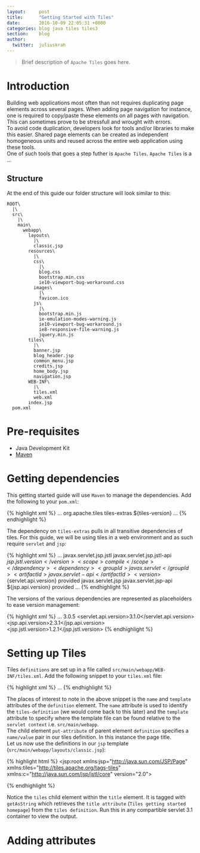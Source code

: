 ```yaml
---
layout:     post
title:      "Getting Started with Tiles"
date:       2016-10-09 22:05:31 +0000
categories: blog java tiles tiles3
section:    blog
author:
  twitter:  juliuskrah
---
```

> Brief description of `Apache Tiles` goes here.

# Introduction
Building web applications most often than not requires duplicating page elements across several pages. When adding page navigation
for instance, one is required to copy/paste these elements on all pages with navigation. This can sometimes prove to be stressfull
and wrought with errors.  
To avoid code duplication, developers look for tools and/or libraries to make this easier. Shared page elements can be created as
independent homogeneous units and reused across the entire web application using these tools.  
One of such tools that goes a step futher is `Apache Tiles`. `Apache Tiles` is a ...

## Structure
At the end of this guide our folder structure will look similar to this:

```
ROOT\
  |\
  src\
    |\
    main\
      webapp\
        layouts\
          |\
          classic.jsp
        resources\
          |\
          css\
            |\
            blog.css
            bootstrap.min.css
            ie10-viewport-bug-workaround.css
          images\
            |\
            favicon.ico
          js\
            |\
            bootstrap.min.js
            ie-emulation-modes-warning.js
            ie10-viewport-bug-workaround.js
            ie8-responsive-file-warning.js
            jquery.min.js
        tiles\
          |\
          banner.jsp
          blog_header.jsp
          common_menu.jsp
          credits.jsp
          home_body.jsp
          navigation.jsp
        WEB-INF\
          |\
          tiles.xml
          web.xml
        index.jsp
  pom.xml
```


# Pre-requisites
- Java Development Kit  
- [Maven][]

# Getting dependencies
This getting started guide will use `Maven` to manage the dependencies. Add the following to your `pom.xml`:

{% highlight xml %}
<dependencies>
  ...
  <dependency>
    <groupId>org.apache.tiles</groupId>
    <artifactId>tiles-extras</artifactId>
    <version>${tiles-version}</version>
  </dependency>
  ...
</dependencies>
{% endhighlight %}

The dependency on `tiles-extras` pulls in all transitive dependencies of tiles. For this guide, we will be using tiles in a web
environment and as such require `servlet` and `jsp`:

{% highlight xml %}
<dependencies>
  ...
  <dependency>
    <groupId>javax.servlet.jsp.jstl</groupId>
    <artifactId>javax.servlet.jsp.jstl-api</artifactId>
    <version>${jsp.jstl.version}</version>
    <scope>compile</scope>
  </dependency>
  <dependency>
    <groupId>javax.servlet</groupId>
    <artifactId>javax.servlet-api</artifactId>
    <version>${servlet.api.version}</version>
    <scope>provided</scope>
  </dependency>
  <dependency>
    <groupId>javax.servlet.jsp</groupId>
    <artifactId>javax.servlet.jsp-api</artifactId>
    <version>${jsp.api.version}</version>
    <scope>provided</scope>
  </dependency>
  ...
</dependencies>
{% endhighlight %}

The versions of the various dependencies are represented as placeholders to ease version management:

{% highlight xml %}
<properties>
  ...
  <tiles-version>3.0.5</tiles-version>
  <servlet.api.version>3.1.0</servlet.api.version>
  <jsp.api.version>2.3.1</jsp.api.version>
  <jsp.jstl.version>1.2.1</jsp.jstl.version>
</properties>
{% endhighlight %}

# Setting up Tiles
Tiles `definitions` are set up in a file called `src/main/webapp/WEB-INF/tiles.xml`. Add the following snippet to your `tiles.xml`
file:

{% highlight xml %}
<tiles-definitions>
  <definition name="myapp.homepage" template="/layouts/classic.jsp">
    <put-attribute name="title" value="Tiles getting started homepage" />
    ...
  </definition>
</tiles-definitions>
{% endhighlight %}

The places of interest to note in the above snippet is the `name` and `template` attributes of the `definition` element. The `name`
attribute is used to identify the `tiles-definition` (we would come back to this later) and the `template` attribute to specify 
where the template file can be found relative to the `servlet context` i.e. `src/main/webapp`.  
The child element `put-attribute` of parent element `definition` specifies a `name/value` pair in our tiles definition. In this
instance the page title.  
Let us now use the definitions in our `jsp` template (`src/main/webapp/layouts/classic.jsp`):

{% highlight html %}
<jsp:root xmlns:jsp="http://java.sun.com/JSP/Page"
  xmlns:tiles="http://tiles.apache.org/tags-tiles"
  xmlns:c="http://java.sun.com/jsp/jstl/core" version="2.0">

<head>
  <c:url value="/resources/images/favicon.ico" var="faviconurl" />
  <link rel="icon" href="${faviconurl}" />
  <title><tiles:getAsString name="title" /></title>
</head>
{% endhighlight %}

Notice the `tiles` child element within the `title` element. It is tagged with `getAsString` which retrieves the `title attribute`
(`Tiles getting started homepage`) from the `tiles definition`. Run this in any compartible servlet 3.1 container to view the 
output.

# Adding attributes


[Maven]: http://maven.apache.org
